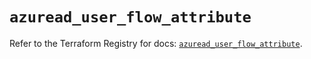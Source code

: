 # `azuread_user_flow_attribute`

Refer to the Terraform Registry for docs: [`azuread_user_flow_attribute`](https://registry.terraform.io/providers/hashicorp/azuread/3.4.0/docs/resources/user_flow_attribute).
